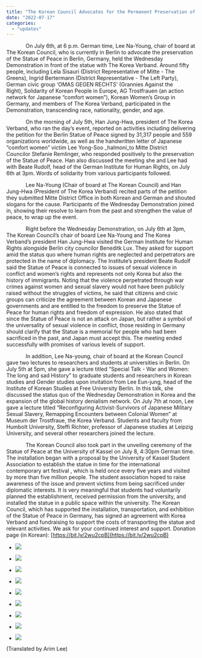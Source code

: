 ```yaml
---
title: "The Korean Council Advocates for the Permanent Preservation of the Berlin Statue of Peace in Germany"
date: "2022-07-17"
categories: 
  - "updates"
---
```


             On July 6th, at 6 p.m. German time, Lee Na-Young, chair of board at The Korean Council, who is currently in Berlin to advocate the preservation of the Statue of Peace in Berlin, Germany, held the Wednesday Demonstration in front of the statue with The Korea Verband. Around fifty people, including Lela Sisauri (District Representative of Mitte - The Greens), Ingrid Bertermann (District Representative - The Left Party), German civic group ‘OMAS GEGEN RECHTS’ (Grannies Against the Right), Solidarity of Korean People in Europe, AG Trostfrauen (an action network for Japanese “comfort women”), Korean Women’s Group in Germany, and members of The Korea Verband, participated in the Demonstration, transcending race, nationality, gender, and age.

             On the morning of July 5th, Han Jung-Hwa, president of The Korea Verband, who ran the day’s event, reported on activities including delivering the petition for the Berlin Statue of Peace signed by 31,317 people and 559 organizations worldwide, as well as the handwritten letter of Japanese “comfort women” victim Lee Yong-Soo _halmoni_to Mitte District Councilor Stefanie Remlinger, who responded positively to the preservation of the Statue of Peace. Han also discussed the meeting she and Lee had with Beate Rudolf, head of the German Institute for Human Rights, on July 6th at 3pm. Words of solidarity from various participants followed.

             Lee Na-Young (Chair of board at The Korean Council) and Han Jung-Hwa (President of The Korea Verband) recited parts of the petition they submitted Mitte District Office in both Korean and German and shouted slogans for the cause. Participants of the Wednesday Demonstration joined in, showing their resolve to learn from the past and strengthen the value of peace, to wrap up the event.

             Right before the Wednesday Demonstration, on July 6th at 3pm, The Korean Council’s chair of board Lee Na-Young and The Korea Verband’s president Han Jung-Hwa visited the German Institute for Human Rights alongside Berlin city councilor Beneditk Lux. They asked for support amid the status quo where human rights are neglected and perpetrators are protected in the name of diplomacy. The Institute’s president Beate Rudolf said the Statue of Peace is connected to issues of sexual violence in conflict and women’s rights and represents not only Korea but also the history of immigrants. Noting that the violence perpetrated through war crimes against women and sexual slavery would not have been publicly raised without the struggles of victims, he said that citizens and civic groups can criticize the agreement between Korean and Japanese governments and are entitled to the freedom to preserve the Statue of Peace for human rights and freedom of expression. He also stated that since the Statue of Peace is not an attack on Japan, but rather a symbol of the universality of sexual violence in conflict, those residing in Germany should clarify that the Statue is a memorial for people who had been sacrificed in the past, and Japan must accept this. The meeting ended successfully with promises of various levels of support.

             In addition, Lee Na-young, chair of board at the Korean Council gave two lectures to researchers and students at universities in Berlin. On July 5th at 5pm, she gave a lecture titled “Special Talk - War and Women: The long and sad History” to graduate students and researchers in Korean studies and Gender studies upon invitation from Lee Eun-jung, head of the Institute of Korean Studies at Free University Berlin. In this talk, she discussed the status quo of the Wednesday Demonstration in Korea and the expansion of the global history denialism network. On July 7th at noon, Lee gave a lecture titled “Reconfiguring Activist-Survivors of Japanese Military Sexual Slavery, Remapping Encounters between Colonial Women” at Museum der Trostfraue, the Korea Verband. Students and faculty from Humbolt University, Steffi Richter, professor of Japanese studies at Leipzig University, and several other researchers joined the lecture.

             The Korean Council also took part in the unveiling ceremony of the Statue of Peace at the University of Kassel on July 8, 4:30pm German time. The installation began with a proposal by the University of Kassel Student Association to establish the statue in time for the international contemporary art festival <Kassel Documenta>, which is held once every five years and visited by more than five million people. The student association hoped to raise awareness of the issue and prevent victims from being sacrificed under diplomatic interests. It is very meaningful that students had voluntarily planned the establishment, received permission from the university, and installed the statue in a public space within the university. The Korean Council, which has supported the installation, transportation, and exhibition of the Statue of Peace in Germany, has signed an agreement with Korea Verband and fundraising to support the costs of transporting the statue and relevant activities. We ask for your continued interest and support. Donation page (in Korean): [https://bit.ly/2wu2cpB](https://bit.ly/2wu2cpB)

- ![](https://r2.womenandwar.net/2022/07/62c415a52699b6869759.jpg)
    
- ![](https://r2.womenandwar.net/2022/07/62c415a53c4437336613.jpeg)
    
- ![](https://r2.womenandwar.net/2022/07/62c78eb5d65a61923799-1024x768.jpg)
    
- ![](https://r2.womenandwar.net/2022/07/62c78ef99b2ac5589722-1024x768.jpg)
    
- ![](https://r2.womenandwar.net/2022/07/62c78f0edafe34614371-1024x768.jpg)
    
- ![](https://r2.womenandwar.net/2022/07/62c7917bd78f91008006-1024x768.jpg)
    
- ![](https://r2.womenandwar.net/2022/07/62c79303639577113514-1024x768.jpg)
    
- ![](https://r2.womenandwar.net/2022/07/photo_2022-07-12_10-51-09-1-1024x768.jpg)
    
- ![](https://r2.womenandwar.net/2022/07/photo_2022-07-11_06-55-28-1-1024x768.jpg)
    

(Translated by Arim Lee)
